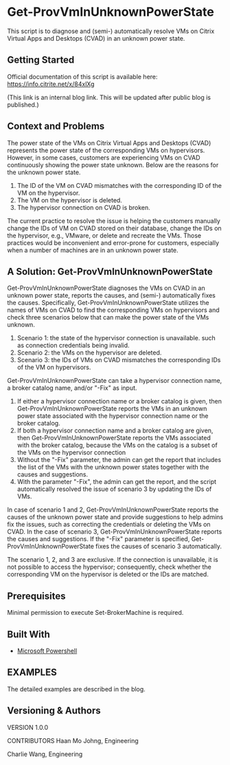 # Get-ProvVmInUnknownPowerState

This script is to diagnose and (semi-) automatically resolve VMs on Citrix Virtual Apps and Desktops (CVAD) in an unknown power state. 


## Getting Started

Official documentation of this script is available here: https://info.citrite.net/x/84xlXg 

(This link is an internal blog link. This will be updated after public blog is published.)

## Context and Problems
The power state of the VMs on Citrix Virtual Apps and Desktops (CVAD) represents the power state of the corresponding VMs on hypervisors. However, in some cases, customers are experiencing VMs on CVAD continuously showing the power state unknown. Below are the reasons for the unknown power state. 

1. The ID of the VM on CVAD mismatches with the corresponding ID of the VM on the hypervisor.
2. The VM on the hypervisor is deleted.
3. The hypervisor connection on CVAD is broken.

The current practice to resolve the issue is helping the customers manually change the IDs of VM on CVAD stored on their database, change the IDs on the hypervisor, e.g., VMware, or delete and recreate the VMs. Those practices would be inconvenient and error-prone for customers, especially when a number of machines are in an unknown power state.


## A Solution: Get-ProvVmInUnknownPowerState

Get-ProvVmInUnknownPowerState diagnoses the VMs on CVAD in an unknown power state, reports the causes, and (semi-) automatically fixes the causes. Specifically, Get-ProvVmInUnknownPowerState utilizes the names of VMs on CVAD to find the corresponding VMs on hypervisors and check three scenarios below that can make the power state of the VMs unknown.

1. Scenario 1: the state of the hypervisor connection is unavailable. such as connection credentials being invalid.
2. Scenario 2: the VMs on the hypervisor are deleted.
3. Scenario 3: the IDs of VMs on CVAD mismatches the corresponding IDs of the VM on hypervisors. 

Get-ProvVmInUnknownPowerState can take a hypervisor connection name, a broker catalog name, and/or "-Fix" as input.

1. If either a hypervisor connection name or a broker catalog is given, then Get-ProvVmInUnknownPowerState reports the VMs in an unknown power state associated with the hypervisor connection name or the broker catalog.
2. If both a hypervisor connection name and a broker catalog are given, then Get-ProvVmInUnknownPowerState reports the VMs associated with the broker catalog, because the VMs on the catalog is a subset of the VMs on the hypervisor connection
3. Without the "-Fix" parameter, the admin can get the report that includes the list of the VMs with the unknown power states together with the causes and suggestions.
4. With the parameter "-Fix", the admin can get the report, and the script automatically resolved the issue of scenario 3 by updating the IDs of VMs. 

In case of scenario 1 and 2, Get-ProvVmInUnknownPowerState reports the causes of the unknown power state and provide suggestions to help admins fix the issues, such as correcting the credentials or deleting the VMs on CVAD. In the case of scenario 3, Get-ProvVmInUnknownPowerState reports the causes and suggestions. If the "-Fix" parameter is specified, Get-ProvVmInUnknownPowerState fixes the causes of scenario 3 automatically.

The scenario 1, 2, and 3 are exclusive. If the connection is unavailable, it is not possible to access the hypervisor; consequently, check whether the corresponding VM on the hypervisor is deleted or the IDs are matched.

## Prerequisites

Minimal permission to execute Set-BrokerMachine is required.


## Built With

* [Microsoft Powershell](https://msdn.microsoft.com/powershell)


## EXAMPLES

The detailed examples are described in the blog.


## Versioning & Authors

VERSION
1.0.0

CONTRIBUTORS
Haan Mo Johng, Engineering

Charlie Wang, Engineering
